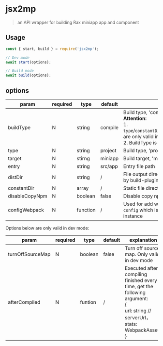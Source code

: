 # jsx2mp

> an API wrapper for building Rax miniapp app and component

## Usage

```js
const { start, build } = require('jsx2mp');

// Dev mode
await start(options);

// Build mode
await build(options);
```

## options

| param          | required | type     | default | explanation                                                  |
| -------------- | -------- | -------- | ------- | ------------------------------------------------------------ |
| buildType      | N        | string   | compile | Build type, 'compile'  or 'runtime' <br />**Attention:** <br />1.  `type`/`constantDir`/`disableCopyNpm`/`turnOffSourceMap` are only valid in compile mode<br />2. BuildType is only valid when type is 'project' |
| type           | N        | string   | project | Build type,  'project' or 'component'                        |
| target         | N        | stirng   | miniapp | Build target, 'miniapp' or 'wechat-miniprogram'              |
| entry          | N        | string   | src/app | Entry file path                                              |
| distDir        | N        | string   | /       | File output directory, if not set, files will be output by build-plugin-rax-app/component's strategy |
| constantDir    | N        | array    | /       | Static file directories                                      |
| disableCopyNpm | N        | boolean  | false   | Disable copy npm modules                                     |
| configWebpack  | N        | function | /       | Used for add webpack config, get the argument `config` which is the webpack-chain config instance |

Options below are only valid in dev mode: 

| param            | required | type    | default | explanation                                                  |
| ---------------- | -------- | ------- | ------- | ------------------------------------------------------------ |
| turnOffSourceMap | N        | boolean | false   | Turn off source map. Only valid in dev mode                  |
| afterCompiled    | N        | funtion | /       | Executed after compiling finished every time, get the following argument: <br />{<br/> url: string // serverUrl，<br/> stats: WebpackAssets<br/>} |

